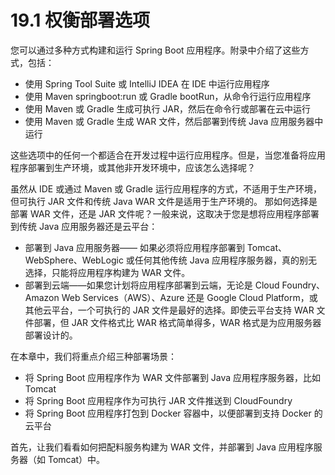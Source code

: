# 19.1 权衡部署选项

您可以通过多种方式构建和运行 Spring Boot 应用程序。附录中介绍了这些方式，包括：

* 使用 Spring Tool Suite 或 IntelliJ IDEA 在 IDE 中运行应用程序
* 使用 Maven springboot:run 或 Gradle bootRun，从命令行运行应用程序
* 使用 Maven 或 Gradle 生成可执行 JAR，然后在命令行或部署在云中运行
* 使用 Maven 或 Gradle 生成 WAR 文件，然后部署到传统 Java 应用服务器中运行

这些选项中的任何一个都适合在开发过程中运行应用程序。但是，当您准备将应用程序部署到生产环境，或其他非开发环境中，应该怎么选择呢？

虽然从 IDE 或通过 Maven 或 Gradle 运行应用程序的方式，不适用于生产环境，但可执行 JAR 文件和传统 Java WAR 文件是适用于生产环境的。 那如何选择是部署 WAR 文件，还是 JAR 文件呢？一般来说，这取决于您是想将应用程序部署到传统 Java 应用服务器还是云平台：

* 部署到 Java 应用服务器—— 如果必须将应用程序部署到 Tomcat、WebSphere、WebLogic 或任何其他传统 Java 应用程序服务器，真的别无选择，只能将应用程序构建为 WAR 文件。
* 部署到云端——如果您计划将应用程序部署到云端，无论是 Cloud Foundry、Amazon Web Services（AWS）、Azure 还是 Google Cloud Platform，或其他云平台，一个可执行的 JAR 文件是最好的选择。即使云平台支持 WAR 文件部署，但 JAR 文件格式比 WAR 格式简单得多，WAR 格式是为应用服务器部署设计的。

在本章中，我们将重点介绍三种部署场景：

* 将 Spring Boot 应用程序作为 WAR 文件部署到 Java 应用程序服务器，比如 Tomcat
* 将 Spring Boot 应用程序作为可执行 JAR 文件推送到 CloudFoundry
* 将 Spring Boot 应用程序打包到 Docker 容器中，以便部署到支持 Docker 的云平台

首先，让我们看看如何把配料服务构建为 WAR 文件，并部署到 Java 应用程序服务器（如 Tomcat）中。

